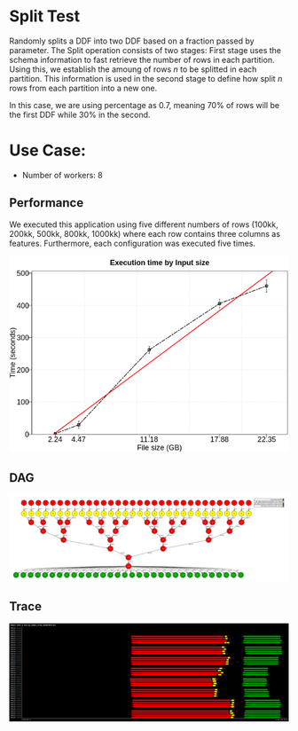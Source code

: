# Split Test

Randomly splits a DDF into two DDF based on a fraction passed by parameter. The Split operation consists of two stages: First stage uses the schema information to fast retrieve the number of rows in each partition. Using this, we establish the amoung of rows *n* to be splitted in each partition. This information is used in the second stage to define how split *n* rows from each partition into a new one.  

In this case, we are using percentage as 0.7, meaning 70% of rows will be the first DDF while 30% in the second. 


# Use Case:

 - Number of workers: 8


## Performance

We executed this application using five different numbers of rows (100kk, 200kk, 500kk, 800kk, 1000kk) where each row contains three columns as features. Furthermore, each configuration was executed five times.

![time_per_size](./time_per_size.png)


## DAG

![dag](./dag.png)


## Trace

![trace](./trace.png)


